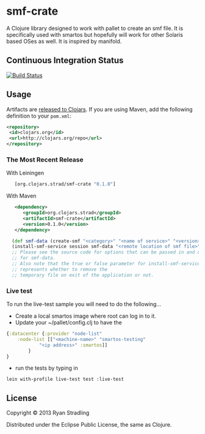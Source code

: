 # smf-crate

A Clojure library designed to work with pallet to create an smf file.  It is specifically used with smartos but hopefully will work for other Solaris based OSes as well.  It is inspired by manifold.

## Continuous Integration Status
[![Build Status](https://travis-ci.org/rstradling/smf-crate.png)](https://travis-ci.org/rstradling/smf-crate])

## Usage
Artifacts are [released to Clojars](https://clojars.org/strad/smf-crate).  If you are using Maven, add the following definition to your `pom.xml`:
```xml
<repository>
 <id>clojars.org</id>
 <url>http://clojars.org/repo</url>
</repository>
```

### The Most Recent Release
With Leiningen
```clojure
   [org.clojars.strad/smf-crate "0.1.0"]
```

With Maven
```xml
   <dependency>
      <groupId>org.clojars.strad</groupId>
      <artifactId>smf-crate</artifactId>
      <version>0.1.0</version>
   </dependency>
```

```clojure
  (def smf-data (create-smf "<category>" "<name of service>" "<version>" "run command" "user" "group"))
  (install-smf-service session smf-data "<remote location of smf file>" <true|false>) 
  ;; Please see the source code for options that can be passed in and overridden
  ;; for smf-data.
  ;; Also note that the true or false parameter for install-smf-service 
  ;; represents whether to remove the
  ;; temporary file on exit of the application or not.
```

### Live test
To run the live-test sample you will need to do the following...
* Create a local smartos image where root can log in to it.
* Update your ~/pallet/config.clj to have the 
```clojure
{:datacenter {:provider "node-list"
	:node-list [["<machine-name>" "smartos-testing" 
			"<ip address>" :smartos]]
        }
}

```
* run the tests by typing in 
```
lein with-profile live-test test :live-test
```

## License

Copyright © 2013 Ryan Stradling

Distributed under the Eclipse Public License, the same as Clojure.
